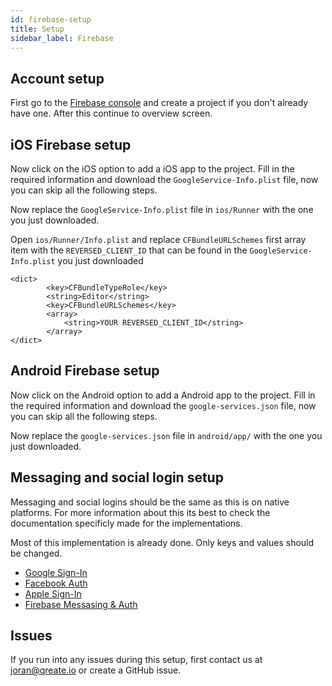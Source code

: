 ```yaml
---
id: firebase-setup
title: Setup
sidebar_label: Firebase
---
```



## Account setup

First go to the [Firebase console](https://console.firebase.google.com/) and create a project if you don't already have one. After this continue to overview screen. 

## iOS Firebase setup

Now click on the iOS option to add a iOS app to the project. Fill in the required information and download the `GoogleService-Info.plist` file, now you can skip all the following steps.

Now replace the `GoogleService-Info.plist` file in `ios/Runner` with the one you just downloaded.

Open `ios/Runner/Info.plist` and replace `CFBundleURLSchemes` first array item with the `REVERSED_CLIENT_ID` that can be found in the `GoogleService-Info.plist` you just downloaded

    <dict>
			<key>CFBundleTypeRole</key>
			<string>Editor</string>
			<key>CFBundleURLSchemes</key>
			<array>
				<string>YOUR REVERSED_CLIENT_ID</string>
			</array>
	</dict>


 

## Android Firebase setup

Now click on the Android option to add a Android app to the project. Fill in the required information and download the `google-services.json` file, now you can skip all the following steps.

Now replace the `google-services.json` file in `android/app/` with the one you just downloaded.

## Messaging and social login setup

Messaging and social logins should be the same as this is on native platforms. For more information about this its best to check the documentation specificly made for the implementations. 

Most of this implementation is already done. Only keys and values should be changed.

 - [Google Sign-In](https://pub.dev/packages/google_sign_in)
 - [Facebook Auth](https://pub.dev/packages/flutter_facebook_login)
 - [Apple Sign-In](https://pub.dev/packages/sign_in_with_apple) 
 - [Firebase Messasing & Auth](https://firebase.flutter.dev/docs/overview)

## Issues

If you run into any issues during this setup, first contact us at joran@qreate.io or create a GitHub issue.
